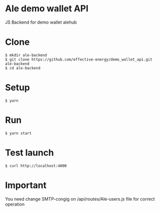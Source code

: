 # Ale demo wallet API
JS Backend for demo wallet alehub

# Clone
```
$ mkdir ale-backend
$ git clone https://github.com/effective-energy/demo_wallet_api.git ale-backend
$ cd ale-backend
```

# Setup
```
$ yarn
```

# Run
```
$ yarn start
```

# Test launch
```
$ curl http://localhost:4000
```

# Important
You need change SMTP-congig on /api/routes/Ale-users.js file for correct operation
